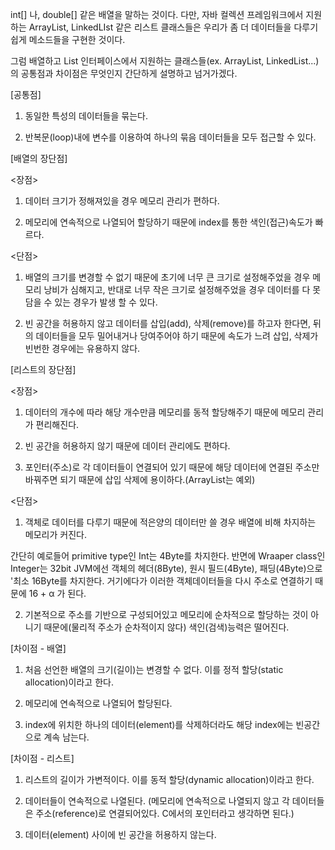 int[] 나, double[] 같은 배열을 말하는 것이다. 다만, 자바 컬렉션 프레임워크에서 지원하는 ArrayList, LinkedLIst 같은 리스트 클래스들은 우리가 좀 더 데이터들을 다루기 쉽게 메소드들을 구현한 것이다.



그럼 배열하고 List 인터페이스에서 지원하는 클래스들(ex. ArrayList, LinkedList...)의 공통점과 차이점은 무엇인지 간단하게 설명하고 넘거가겠다.





[공통점]

1. 동일한 특성의 데이터들을 묶는다.

2. 반복문(loop)내에 변수를 이용하여 하나의 묶음 데이터들을 모두 접근할 수 있다.



[배열의 장단점]



<장점>

1. 데이터 크기가 정해져있을 경우 메모리 관리가 편하다.

2. 메모리에 연속적으로 나열되어 할당하기 때문에 index를 통한 색인(접근)속도가 빠르다.



<단점>

1. 배열의 크기를 변경할 수 없기 때문에 초기에 너무 큰 크기로 설정해주었을 경우 메모리 낭비가 심해지고, 반대로 너무 작은 크기로 설정해주었을 경우 데이터를 다 못담을 수 있는 경우가 발생 할 수 있다.

2. 빈 공간을 허용하지 않고 데이터를 삽입(add), 삭제(remove)를 하고자 한다면, 뒤의 데이터들을 모두 밀어내거나 당여주어야 하기 때문에 속도가 느려 삽입, 삭제가 빈번한 경우에는 유용하지 않다.





[리스트의 장단점]



<장점>

1. 데이터의 개수에 따라 해당 개수만큼 메모리를 동적 할당해주기 때문에 메모리 관리가 편리해진다.

2. 빈 공간을 허용하지 않기 때문에 데이터 관리에도 편하다.

3. 포인터(주소)로 각 데이터들이 연결되어 있기 때문에 해당 데이터에 연결된 주소만 바꿔주면 되기 때문에 삽입 삭제에 용이하다.(ArrayList는 예외)



<단점>

1. 객체로 데이터를 다루기 때문에 적은양의 데이터만 쓸 경우 배열에 비해 차지하는 메모리가 커진다.

간단히 예로들어 primitive type인 Int는 4Byte를 차지한다. 반면에 Wraaper class인 Integer는 32bit JVM에선 객체의 헤더(8Byte), 원시 필드(4Byte), 패딩(4Byte)으로 '최소 16Byte를 차지한다. 거기에다가 이러한 객체데이터들을 다시 주소로 연결하기 때문에 16 + α 가 된다.

2. 기본적으로 주소를 기반으로 구성되어있고 메모리에 순차적으로 할당하는 것이 아니기 때문에(물리적 주소가 순차적이지 않다) 색인(검색)능력은 떨어진다.









[차이점 - 배열]

1. 처음 선언한 배열의 크기(길이)는 변경할 수 없다. 이를 정적 할당(static allocation)이라고 한다.

2. 메모리에 연속적으로 나열되어 할당된다.

3. index에 위치한 하나의 데이터(element)를 삭제하더라도 해당 index에는 빈공간으로 계속 남는다.



[차이점 - 리스트]

1. 리스트의 길이가 가변적이다. 이를 동적 할당(dynamic allocation)이라고 한다.

2. 데이터들이 연속적으로 나열된다. (메모리에 연속적으로 나열되지 않고 각 데이터들은 주소(reference)로 연결되어있다. C에서의 포인터라고 생각하면 된다.)

3. 데이터(element) 사이에 빈 공간을 허용하지 않는다.